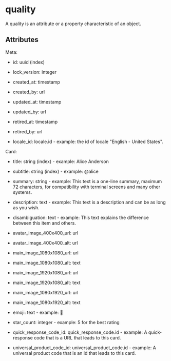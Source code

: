 # quality


A quality is an attribute or a property characteristic of an object.


## Attributes

Meta:

  * id: uuid (index)

  * lock_version: integer

  * created_at: timestamp

  * created_by: url

  * updated_at: timestamp

  * updated_by: url

  * retired_at: timestamp

  * retired_by: url

  * locale_id: locale.id - example: the id of locale "English - United States".

Card:

  * title: string (index) - example: Alice Anderson

  * subtitle: string (index) - example: @alice

  * summary: string - example: This text is a one-line summary, maximum 72 characters, for compatibility with terminal screens and many other systems.

  * description: text - example: This text is a description and can be as long as you wish.

  * disambiguation: text - example: This text explains the difference between this item and others.

  * avatar_image_400x400_url: url

  * avatar_image_400x400_alt: url

  * main_image_1080x1080_url: url

  * main_image_1080x1080_alt: text

  * main_image_1920x1080_url: url

  * main_image_1920x1080_alt: text

  * main_image_1080x1920_url: url

  * main_image_1080x1920_alt: text

  * emoji: text - example: 🚀

  * star_count: integer - example: 5 for the best rating

  * quick_response_code_id: quick_response_code.id - example: A quick-response code that is a URL that leads to this card.

  * universal_product_code_id: universal_product_code.id - example: A universal product code that is an id that leads to this card.

